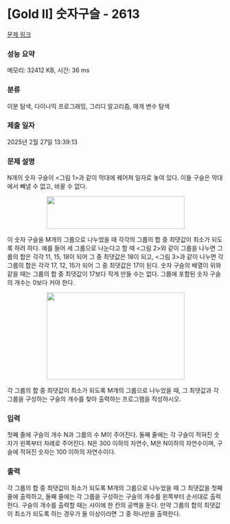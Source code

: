 # [Gold II] 숫자구슬 - 2613 

[문제 링크](https://www.acmicpc.net/problem/2613) 

### 성능 요약

메모리: 32412 KB, 시간: 36 ms

### 분류

이분 탐색, 다이나믹 프로그래밍, 그리디 알고리즘, 매개 변수 탐색

### 제출 일자

2025년 2월 27일 13:39:13

### 문제 설명

<p>N개의 숫자 구슬이 <그림 1>과 같이 막대에 꿰어져 일자로 놓여 있다. 이들 구슬은 막대에서 빼낼 수 없고, 바꿀 수 없다.</p>

<p style="text-align: center;"><img alt="" src="https://www.acmicpc.net/upload/images/zpnX89PzMGeEESangEe4ecW.png" style="width: 321px; height: 76px; "></p>

<p>이 숫자 구슬을 M개의 그룹으로 나누었을 때 각각의 그룹의 합 중 최댓값이 최소가 되도록 하려 하다. 예를 들어 세 그룹으로 나눈다고 할 때 <그림 2>와 같이 그룹을 나누면 그룹의 합은 각각 11, 15, 18이 되어 그 중 최댓값은 18이 되고, <그림 3>과 같이 나누면 각 그룹의 합은 각각 17, 12, 15가 되어 그 중 최댓값은 17이 된다. 숫자 구슬의 배열이 위와 같을 때는 그룹의 합 중 최댓값이 17보다 작게 만들 수는 없다. 그룹에 포함된 숫자 구슬의 개수는 0보다 커야 한다.</p>

<p style="text-align: center;"><img alt="" src="https://www.acmicpc.net/upload/images/9CfPHHJIQowLabmJuT.png" style="width: 321px; height: 203px; "></p>

<p>각 그룹의 합 중 최댓값이 최소가 되도록 M개의 그룹으로 나누었을 때, 그 최댓값과 각 그룹을 구성하는 구슬의 개수를 찾아 출력하는 프로그램을 작성하시오.</p>

### 입력 

 <p>첫째 줄에 구슬의 개수 N과 그룹의 수 M이 주어진다. 둘째 줄에는 각 구슬이 적혀진 숫자가 왼쪽부터 차례로 주어진다. N은 300 이하의 자연수, M은 N이하의 자연수이며, 구슬에 적혀진 숫자는 100 이하의 자연수이다.</p>

### 출력 

 <p>각 그룹의 합 중 최댓값이 최소가 되도록 M개의 그룹으로 나누었을 때 그 최댓값을 첫째 줄에 출력하고, 둘째 줄에는 각 그룹을 구성하는 구슬의 개수를 왼쪽부터 순서대로 출력한다. 구슬의 개수를 출력할 때는 사이에 한 칸의 공백을 둔다. 만약 그룹의 합의 최댓값이 최소가 되도록 하는 경우가 둘 이상이라면 그 중 하나만을 출력한다.</p>

